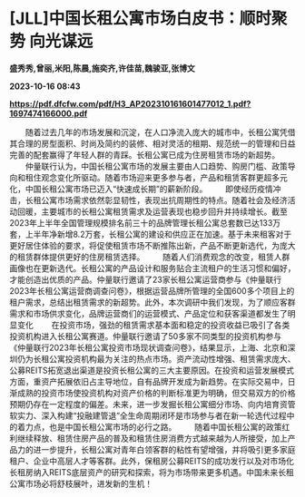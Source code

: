 # [JLL]中国长租公寓市场白皮书：顺时聚势 向光谋远
**盛秀秀,曾丽,米阳,陈晨,施奕齐,许佳苗,魏骏亚,张博文**

**2023-10-16 08:43**

**https://pdf.dfcfw.com/pdf/H3_AP202310161601477012_1.pdf?1697474166000.pdf**

　　随着过去几年的市场发展和沉淀，在人口净流入庞大的城市中，长租公寓凭借其合理的房型面积、时尚及简约的装修、相对灵活的租期、规范统一的管理和日益完善的配套赢得了年轻人群的青踩。长租公寓已成为住房租赁市场的新超势。 　　仲量联行认为，中国长租公寓市场的发展主要由人口趋势、购房门槛、政策导向和租住观念变化所驱动。随着市场迎来更多参与者，产品和租赁客群更超多元化，中国长租公寓市场已迈入“快速成长期”的薪新阶段。 　　即使经历疫情冲击，长租公寓市场需求依然彰显韧性，表现出抗周期性的特点。随着社会及经济活动回暖，主要城市的长租公寓租赁需求及运营表现也稳步回升并持续增长。截至2023年上半年全国管理规模排名前三十的品牌管理长租公寓总套数已达133万套，上半年净新增8.2万套，长租公寓的建设和供应正在加速。基于未来租客对于更好居住体验的要求，将促使租赁市场不断推陈出新，产品不断更新选代，为庞大的租赁群体提供更好的住房租赁选择。 　　随着人们消费观念的改变，租赁人群画像也在更新选代。长租公寓的产品设计和服务贴合主流租户的生活习惯和偏好，才能创造出优质的产品。仲量联行邀请了23家长租公寓运营商参与《仲量联行2023年长租公寓运营商调查问卷》，根据运营品牌所管理的全国600多个项目上的租户需求，总结出租赁需求的新超势。此外，本次调研中我们发现，为了顺应客群需求和市场供求变化，品牌运营商们的运营模式、产品定位和获客渠道都发生了明显变化 　　在投资市场，强劲的租赁需求基本面和稳定的投资收益已吸引了各类投资机构进入长租公寓赛道。仲量联行邀请了50多家不同类型的投资机构参与《仲量联行2023年长租公寓投资市场现状调查问卷》，结果显示，上海、北京和深圳仍为长租公寓投资机构最为关注的热点市场。资产流动性增强、租赁需求庞大、公募REITS拓宽退出渠道是投资长租公寓的三大主要原因。在投资和运营发展模式方面，重资产拓展依旧占主导地位，自有品牌开发成为新趋势。在实际交易中，日渐成熟的投资市场使投资机构对资产价格的判断标准更为明确，但交易双方的价格预期仍存在一定程度的偏差。未来，进一步发掘长租公寓细分市场、向内培育资管软实力、深入构建“投融建管退”全生命周期闭环是市场参与者在新一轮选代过程中的着力点，也是中国长租公寓市场的必行之路。 　　随着中国长租公寓的政策红利继续释放、租赁住房产品的普及和租赁住房消费方式越来越为人所接受，加上产品力的进一步提升，长租公寓对青年白领客群的粘性有望增强，并将吸引更多家庭租户、企业中高层人才等客群。此外，保租房公募REITS的成功发行以及对市场化长租房纳入REITS底层资产的研究和探索，将为市场带来更多机遇。中国未来长租公寓市场必将舒枝展叶，进发新的生机！